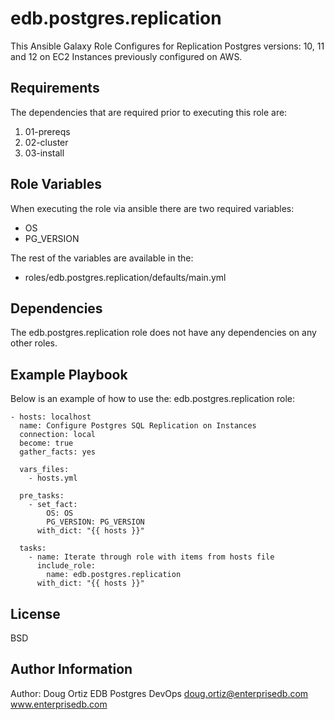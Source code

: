 edb.postgres.replication
=========

This Ansible Galaxy Role Configures for Replication Postgres versions: 10, 11 and 12 on EC2 Instances previously configured on AWS.

Requirements
------------

The dependencies that are required prior to executing this role are:
1. 01-prereqs
2. 02-cluster
3. 03-install

Role Variables
--------------

When executing the role via ansible there are two required variables:
* OS
* PG_VERSION

The rest of the variables are available in the:
* roles/edb.postgres.replication/defaults/main.yml

Dependencies
------------

The edb.postgres.replication role does not have any dependencies on any other roles.

Example Playbook
----------------

Below is an example of how to use the: edb.postgres.replication role:

    - hosts: localhost
      name: Configure Postgres SQL Replication on Instances
      connection: local
      become: true
      gather_facts: yes

      vars_files:
        - hosts.yml

      pre_tasks:
        - set_fact:
            OS: OS
            PG_VERSION: PG_VERSION
          with_dict: "{{ hosts }}"
 
      tasks:
        - name: Iterate through role with items from hosts file
          include_role:
            name: edb.postgres.replication
          with_dict: "{{ hosts }}"

License
-------

BSD

Author Information
------------------

Author: 
Doug Ortiz
EDB Postgres DevOps
doug.ortiz@enterprisedb.com
www.enterprisedb.com
